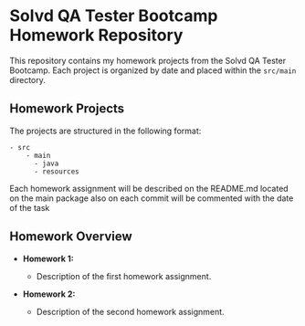 # Solvd QA Tester Bootcamp Homework Repository

This repository contains my homework projects from the Solvd QA Tester Bootcamp. Each project is organized by date and placed within the `src/main` directory. 

## Homework Projects

The projects are structured in the following format:

```
- src
    - main
      - java
      - resources
```

Each homework assignment will be described on the README.md located on the main package also on each commit will be commented with the date of the task

## Homework Overview

- **Homework 1:**
    - Description of the first homework assignment.

- **Homework 2:**
    - Description of the second homework assignment.



